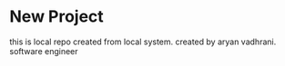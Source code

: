 # New Project

this is local repo created from local system.
created by aryan vadhrani.
software engineer